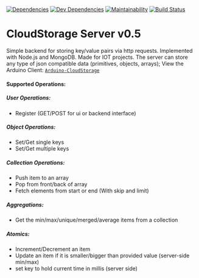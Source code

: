 [![Dependencies](https://david-dm.org/gilmaimon/CloudStorage-Server.svg)](https://david-dm.org/gilmaimon/CloudStorage-Server)  [![Dev Dependencies](https://david-dm.org/gilmaimon/CloudStorage-Server/dev-status.svg)](https://david-dm.org/gilmaimon/CloudStorage-Server?type=dev) [![Maintainability](https://api.codeclimate.com/v1/badges/0284157266c2fe66ff86/maintainability)](https://codeclimate.com/github/gilmaimon/CloudStorage-Server/maintainability) [![Build Status](https://travis-ci.org/gilmaimon/CloudStorage-Server.svg?branch=master)](https://travis-ci.org/gilmaimon/CloudStorage-Server)


# CloudStorage Server v0.5
Simple backend for storing key/value pairs via http requests. Implemented with Node.js and MongoDB. Made for IOT projects.
The server can store any type of json compatible data (primitives, objects, arrays);
View the Arduino Client: [`Arduino-CloudStorage`](https://github.com/gilmaimon/Arduino-CloudStorage)

#### Supported Operations:
##### User Operations:
- Register (GET/POST for ui or backend interface)
##### Object Operations:
- Set/Get single keys
- Set/Get multiple keys
##### Collection Operations:
- Push item to an array
- Pop from front/back of array
- Fetch elements from start or end (With skip and limit)
##### Aggregations:
- Get the min/max/unique/merged/average items from a collection
##### Atomics:
- Increment/Decrement an item
- Update an item if it is smaller/bigger than provided value (server-side min/max)
- set key to hold current time in millis (server side)

